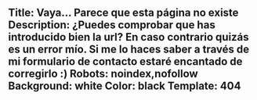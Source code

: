 Title: Vaya... Parece que esta página no existe
Description: ¿Puedes comprobar que has introducido bien la url? En caso contrario quizás es un error mío. Si me lo haces saber a través de mi formulario de contacto estaré encantado de corregirlo :)
Robots: noindex,nofollow
Background: white
Color: black
Template: 404
----

